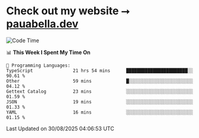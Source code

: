 # Check out my website ⭢ [pauabella.dev](https://pauabella.dev)

<!--START_SECTION:waka-->
![Code Time](http://img.shields.io/badge/Code%20Time-4%2C737%20hrs%2011%20mins-blue)

📊 **This Week I Spent My Time On** 

```text
💬 Programming Languages: 
TypeScript               21 hrs 54 mins      ███████████████████████░░   90.61 % 
Other                    59 mins             █░░░░░░░░░░░░░░░░░░░░░░░░   04.12 % 
Gettext Catalog          23 mins             ░░░░░░░░░░░░░░░░░░░░░░░░░   01.59 % 
JSON                     19 mins             ░░░░░░░░░░░░░░░░░░░░░░░░░   01.33 % 
YAML                     16 mins             ░░░░░░░░░░░░░░░░░░░░░░░░░   01.15 % 
```


 Last Updated on 30/08/2025 04:06:53 UTC
<!--END_SECTION:waka-->
